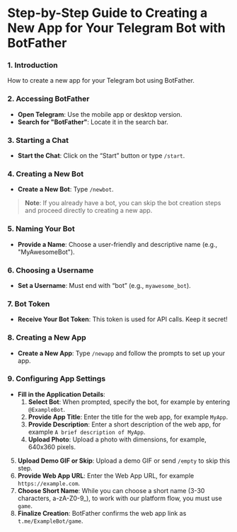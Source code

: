 # Step-by-Step Guide to Creating a New App for Your Telegram Bot with BotFather
### 1. Introduction
How to create a new app for your Telegram bot using BotFather.
### 2. Accessing BotFather
- **Open Telegram**: Use the mobile app or desktop version.
- **Search for "BotFather"**: Locate it in the search bar.
### 3. Starting a Chat
- **Start the Chat**: Click on the “Start” button or type `/start`.
### 4. Creating a New Bot
- **Create a New Bot**: Type `/newbot`.
> **Note**: If you already have a bot, you can skip the bot creation steps and proceed directly to creating a new app.
### 5. Naming Your Bot
- **Provide a Name**: Choose a user-friendly and descriptive name (e.g., "MyAwesomeBot").
### 6. Choosing a Username
- **Set a Username**: Must end with “bot” (e.g., `myawesome_bot`).
### 7. Bot Token
- **Receive Your Bot Token**: This token is used for API calls. Keep it secret!
### 8. Creating a New App
- **Create a New App**: Type `/newapp` and follow the prompts to set up your app.
### 9. Configuring App Settings
- **Fill in the Application Details**:
  1. **Select Bot**: When prompted, specify the bot, for example by entering `@ExampleBot`.
  2. **Provide App Title**: Enter the title for the web app, for example `MyApp`.
  3. **Provide Description**: Enter a short description of the web app, for example `A brief description of MyApp`.
  4. **Upload Photo**: Upload a photo with dimensions, for example, 640x360 pixels.
5. **Upload Demo GIF or Skip**: Upload a demo GIF or send `/empty` to skip this step.
  6. **Provide Web App URL**: Enter the Web App URL, for example `https://example.com`.
7. **Choose Short Name**: While you can choose a short name (3-30 characters, a-zA-Z0-9_), to work with our platform flow, you must use `game`.
  8. **Finalize Creation**: BotFather confirms the web app link as `t.me/ExampleBot/game`.
